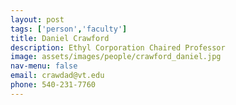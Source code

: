 ```yaml
---
layout: post 
tags: ['person','faculty']
title: Daniel Crawford 
description: Ethyl Corporation Chaired Professor  
image: assets/images/people/crawford_daniel.jpg
nav-menu: false 
email: crawdad@vt.edu 
phone: 540-231-7760
---
```


